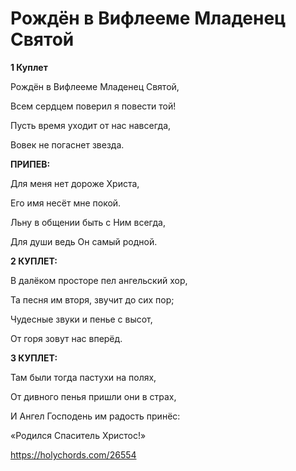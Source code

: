 # Рождён в Вифлееме Младенец Святой

**1 Куплет**

Рождён в Вифлееме Младенец Святой,

Всем сердцем поверил я повести той!

Пусть время уходит от нас навсегда,

Вовек не погаснет звезда.


**ПРИПЕВ:**

Для меня нет дороже Христа,

Его имя несёт мне покой.

Льну в общении быть с Ним всегда,

Для души ведь Он самый родной.


**2 КУПЛЕТ:**

В далёком просторе пел ангельский хор,

Та песня им вторя, звучит до сих пор;

Чудесные звуки и пенье с высот,

От горя зовут нас вперёд.


**3 КУПЛЕТ:**

Там были тогда пастухи на полях,

От дивного пенья пришли они в страх,

И Ангел Господень им радость принёс:

«Родился Спаситель Христос!»



https://holychords.com/26554

